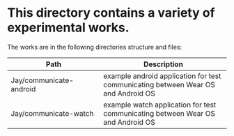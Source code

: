 # This directory contains a variety of experimental works.

The works are in the following directories structure and files:

| Path <img width=282/> | Description <img width=400/> |
| ------ | ------ |
| Jay/communicate-android | example android application for test communicating between Wear OS and Android OS |
| Jay/communicate-watch | example watch application for test communicating between Wear OS and Android OS |
